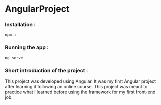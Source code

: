 # AngularProject

### Installation : 
`npm i` 

### Running the app : 
`ng serve`

### Short introduction of the project : 
This project was developed using Angular. 
It was my first Angular project after learning it following an online course.
This project was meant to practice what I learned before using the framework for my first front-end job.
